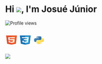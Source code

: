 <h1 align="left">Hi <img src="https://raw.githubusercontent.com/kaueMarques/kaueMarques/master/hi.gif" height="30px">, I'm Josué Júnior</h1>

<!-- 
<h2 align="left">PORTFÓLIO: https://josuejunior01.github.io/Meu_Portfolio/ </h2>
-->
<p align="left"> <img src="https://komarev.com/ghpvc/?username=JosueJunior01&color=yellow" alt="Profile views" /> </p>

<div style="display: inline_block"><br>
 <!--  <img align="center" alt="junior-Js" height="30" width="40" src="https://raw.githubusercontent.com/devicons/devicon/master/icons/javascript/javascript-plain.svg"> -->
<!--   <img align="center" alt="junior-Ts" height="30" width="40" src="https://raw.githubusercontent.com/devicons/devicon/master/icons/typescript/typescript-plain.svg"> -->
  <!--
<!--   <img align="center" alt="junior-React" height="30" width="40" src="https://raw.githubusercontent.com/devicons/devicon/master/icons/react/react-original.svg"> -->
 <!--  <img align="center" alt="junior-Csharp" height="30" width="40" src="https://raw.githubusercontent.com/devicons/devicon/master/icons/csharp/csharp-original.svg"> -->

  <img align="center" alt="junior-HTML" height="30" width="40" src="https://raw.githubusercontent.com/devicons/devicon/master/icons/html5/html5-original.svg">
  <img align="center" alt="junior-CSS" height="30" width="40" src="https://raw.githubusercontent.com/devicons/devicon/master/icons/css3/css3-original.svg">
  <img align="center" alt="junior-Python" height="30" width="40" src="https://raw.githubusercontent.com/devicons/devicon/master/icons/python/python-original.svg">
 <!-- <img align="center" alt="junior-C" height="30" width="40" src="https://raw.githubusercontent.com/devicons/devicon/master/icons/c/c-original.svg"> -->
</div>
  
  ##
 
<div> 
  <a href="https://www.linkedin.com/in/josue-junior-fe/" target="_blank"><img src="https://img.shields.io/badge/-LinkedIn-%230077B5?style=for-the-badge&logo=linkedin&logoColor=white" target="_blank"></a> 
</div>
